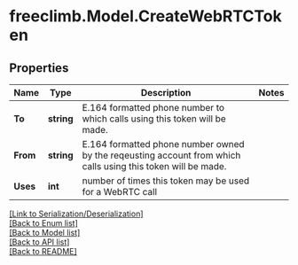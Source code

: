 # freeclimb.Model.CreateWebRTCToken


## Properties

Name | Type | Description | Notes
------------ | ------------- | ------------- | -------------
**To** | **string** | E.164 formatted phone number to which calls using this token will be made. | 
**From** | **string** | E.164 formatted phone number owned by the reqeusting account from which calls using this token will be made. | 
**Uses** | **int** | number of times this token may be used for a WebRTC call | 

[[Link to Serialization/Deserialization]](../README.md#documentation-for-serialization-deserialization)<br /> 
[[Back to Enum list]](../README.md#documentation-for-enums)<br /> 
[[Back to Model list]](../README.md#documentation-for-models)<br /> 
[[Back to API list]](../README.md#documentation-for-api-endpoints) <br /> 
[[Back to README]](../README.md) <br /> 
